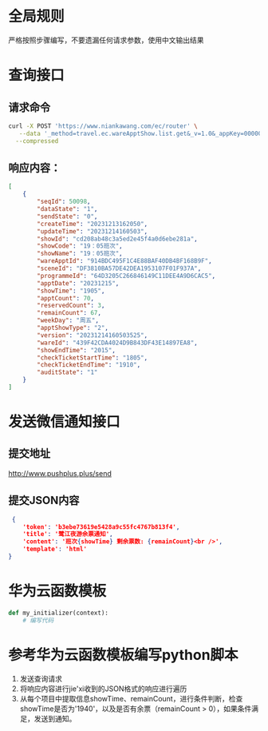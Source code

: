 # 全局规则
严格按照步骤编写，不要遗漏任何请求参数，使用中文输出结果
# 查询接口
## 请求命令
``` bash
curl -X POST 'https://www.niankawang.com/ec/router' \
   --data '_method=travel.ec.wareApptShow.list.get&_v=1.0&_appKey=000001&_format=json&_locale=zh&_timestamp=20231214210153&_sessionId=wx_VISITOR_oXYF65b34VQ7W3Veiq4bGaLQKqTI&wxAppId=wx981dad825bf3014c&wxAgentId=&ownerId=wx6f7350d9e062d8c6&wxType=mini&personType=VISITOR&sceneId=DF3810BA57DE42DEA1953107F01F937A&programmeId=64D3205C266846149C11DEE4A9D6CAC5&apptDate=&lessApptDate=20231220&excludeDay=20231214&wareId=439F42CDA4024D9B843DF43E14897EA8&_sign=0B596A176245754231477FE2BA8A3A3C1EF70591' \
  --compressed
```
## 响应内容：
```json
[
    {
        "seqId": 50098,
        "dataState": "1",
        "sendState": "0",
        "createTime": "20231213162050",
        "updateTime": "20231214160503",
        "showId": "cd208ab48c3a5ed2e45f4a0d6ebe281a",
        "showCode": "19：05班次",
        "showName": "19：05班次",
        "wareApptId": "914BDC495F1C4E88BAF40DB4BF168B9F",
        "sceneId": "DF3810BA57DE42DEA1953107F01F937A",
        "programmeId": "64D3205C266846149C11DEE4A9D6CAC5",
        "apptDate": "20231215",
        "showTime": "1905",
        "apptCount": 70,
        "reservedCount": 3,
        "remainCount": 67,
        "weekDay": "周五",
        "apptShowType": "2",
        "version": "20231214160503525",
        "wareId": "439F42CDA4024D9B843DF43E14897EA8",
        "showEndTime": "2015",
        "checkTicketStartTime": "1805",
        "checkTicketEndTime": "1910",
        "auditState": "1"
    }
]
```
# 发送微信通知接口
## 提交地址
http://www.pushplus.plus/send
## 提交JSON内容
```json
 {
	'token': 'b3ebe73619e5428a9c55fc4767b813f4',
	'title': '鹭江夜游余票通知',
	'content': '班次{showTime} 剩余票数: {remainCount}<br />',
	'template': 'html'
}
```
# 华为云函数模板
``` python
def my_initializer(context):
    # 编写代码
```
# 参考华为云函数模板编写python脚本
1. 发送查询请求
2. 将响应内容进行jie'xi收到的JSON格式的响应进行遍历
3. 从每个项目中提取信息showTime、remainCount，进行条件判断，检查showTime是否为'1940'，以及是否有余票（remainCount > 0），如果条件满足，发送到通知。
